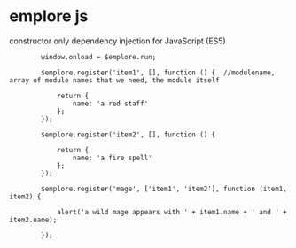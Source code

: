 # emplore js


constructor only dependency injection for JavaScript (ES5)


            window.onload = $emplore.run;

            $emplore.register('item1', [], function () {  //modulename, array of module names that we need, the module itself

                return {
                    name: 'a red staff'
                };
            });

            $emplore.register('item2', [], function () {

                return {
                    name: 'a fire spell'
                };
            });

            $emplore.register('mage', ['item1', 'item2'], function (item1, item2) {

                alert('a wild mage appears with ' + item1.name + ' and ' + item2.name);

            });
